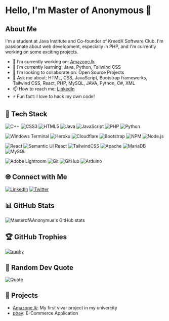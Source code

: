 # Hello, I'm Master of Anonymous 👋

## About Me
I'm a student at Java Institute and Co-founder of KreedX Software Club. I'm passionate about web development, especially in PHP, and I'm currently working on some exciting projects.

- 🔭 I’m currently working on: [Amazone.lk](https://github.com/MasterofAAnonyms/Amazone.lk)
- 🌱 I’m currently learning: Java, Python, Tailwind CSS
- 👯 I’m looking to collaborate on: Open Source Projects
- 💬 Ask me about: HTML, CSS, JavaScript, Bootstrap frameworks, Tailwind CSS, React, PHP, MySQL, JAVA, Python, C#, XML
- 📫 How to reach me: [LinkedIn](https://www.linkedin.com/in/aruth-koralearachchi-b69235266/)
- ⚡ Fun fact: I love to hack my own code!

## 🔧 Tech Stack

![C++](https://img.shields.io/badge/-C++-00599C?style=flat-square&logo=c%2B%2B&logoColor=white)
![CSS3](https://img.shields.io/badge/-CSS3-1572B6?style=flat-square&logo=css3)
![HTML5](https://img.shields.io/badge/-HTML5-E34F26?style=flat-square&logo=html5&logoColor=white)
![Java](https://img.shields.io/badge/-Java-007396?style=flat-square&logo=java)
![JavaScript](https://img.shields.io/badge/-JavaScript-F7DF1E?style=flat-square&logo=javascript&logoColor=black)
![PHP](https://img.shields.io/badge/-PHP-777BB4?style=flat-square&logo=php&logoColor=white)
![Python](https://img.shields.io/badge/-Python-3776AB?style=flat-square&logo=python&logoColor=white)

![Windows Terminal](https://img.shields.io/badge/-Windows%20Terminal-4D4D4D?style=flat-square&logo=windowsterminal)
![Heroku](https://img.shields.io/badge/-Heroku-430098?style=flat-square&logo=heroku)
![Cloudflare](https://img.shields.io/badge/-Cloudflare-F38020?style=flat-square&logo=cloudflare)
![Bootstrap](https://img.shields.io/badge/-Bootstrap-7952B3?style=flat-square&logo=bootstrap)
![NPM](https://img.shields.io/badge/-NPM-CB3837?style=flat-square&logo=npm)
![Node.js](https://img.shields.io/badge/-Node.js-339933?style=flat-square&logo=node.js&logoColor=white)

![React](https://img.shields.io/badge/-React-61DAFB?style=flat-square&logo=react)
![Semantic UI React](https://img.shields.io/badge/-Semantic%20UI%20React-35BDB2?style=flat-square&logo=semanticuireact&logoColor=white)
![TailwindCSS](https://img.shields.io/badge/-TailwindCSS-38B2AC?style=flat-square&logo=tailwindcss&logoColor=white)
![Apache](https://img.shields.io/badge/-Apache-D22128?style=flat-square&logo=apache&logoColor=white)
![MariaDB](https://img.shields.io/badge/-MariaDB-003545?style=flat-square&logo=mariadb)
![MySQL](https://img.shields.io/badge/-MySQL-4479A1?style=flat-square&logo=mysql&logoColor=white)

![Adobe Lightroom](https://img.shields.io/badge/-Adobe%20Lightroom-31A8FF?style=flat-square&logo=adobelightroom)
![Git](https://img.shields.io/badge/-Git-F05032?style=flat-square&logo=git&logoColor=white)
![GitHub](https://img.shields.io/badge/-GitHub-181717?style=flat-square&logo=github)
![Arduino](https://img.shields.io/badge/-Arduino-00979D?style=flat-square&logo=arduino&logoColor=white)


## 🌐 Connect with Me
[![LinkedIn](https://img.shields.io/badge/-LinkedIn-0077B5?style=flat-square&logo=linkedin&logoColor=white)](https://www.linkedin.com/in/aruth-koralearachchi-b69235266/)
[![Twitter](https://img.shields.io/badge/-Twitter-1DA1F2?style=flat-square&logo=twitter&logoColor=white)](https://twitter.com/thecwhirpoolrex)

## 📊 GitHub Stats
![MasterofAAnonymus's GitHub stats](https://github-readme-stats.vercel.app/api?username=MasterofAAnonyms&show_icons=true&theme=radical)

## 🏆 GitHub Trophies
[![trophy](https://github-profile-trophy.vercel.app/?username=MasterofAAnonyms&theme=onedark)](https://github.com/ryo-ma/github-profile-trophy)

## 📜 Random Dev Quote
![Quote](https://quotes-github-readme.vercel.app/api?type=horizontal&theme=dark)

## 💼 Projects
- [Amazone.lk](https://github.com/MasterofAAnonyms/Amazone.lk): My first vivar project in my univercity
- [pbay](https://github.com/MasterofAAnonyms/pbay): E-Commerce Application

